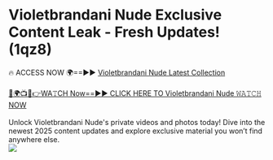 # Violetbrandani Nude Exclusive Content Leak - Fresh Updates! (1qz8)

🔥 ACCESS NOW 🌍==►► <a href="https://tinyurl.com/yc657z5k" rel="nofollow">Violetbrandani Nude Latest Collection</a>
<br><br>
[🔴🌍📺📱👉WA𝚃CH Now==►► CLICK HERE TO Violetbrandani Nude 𝚆𝙰𝚃𝙲𝙷 NOW](https://tinyurl.com/yc657z5k)
<br><br>
Unlock Violetbrandani Nude's private videos and photos today! Dive into the newest 2025 content updates and explore exclusive material you won’t find anywhere else.
<br>
<a href="https://tinyurl.com/yc657z5k" rel="nofollow" data-target="animated-image.originalLink"><img src="https://camo.githubusercontent.com/8a4f000d20f83aca3bf7ec5f350d767afa0574a8a352519fd8cfa583a6f93a33/68747470733a2f2f692e696d6775722e636f6d2f644a486b345a712e676966" data-canonical-src="https://i.imgur.com/dJHk4Zq.gif" style="max-width: 100%; display: inline-block;" data-target="animated-image.originalImage"></a>
<br>
